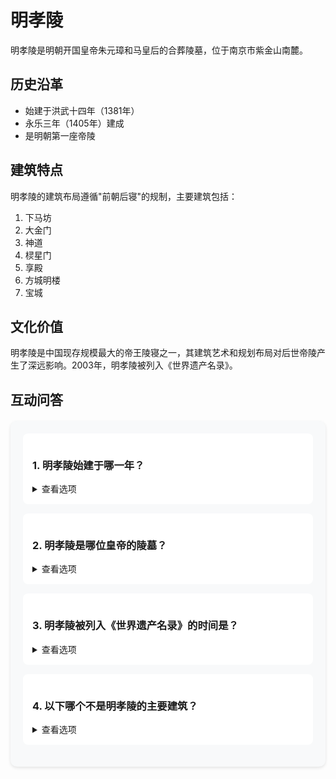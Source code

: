 # 明孝陵

明孝陵是明朝开国皇帝朱元璋和马皇后的合葬陵墓，位于南京市紫金山南麓。

## 历史沿革

- 始建于洪武十四年（1381年）
- 永乐三年（1405年）建成
- 是明朝第一座帝陵

## 建筑特点

明孝陵的建筑布局遵循"前朝后寝"的规制，主要建筑包括：

1. 下马坊
2. 大金门
3. 神道
4. 棂星门
5. 享殿
6. 方城明楼
7. 宝城

## 文化价值

明孝陵是中国现存规模最大的帝王陵寝之一，其建筑艺术和规划布局对后世帝陵产生了深远影响。2003年，明孝陵被列入《世界遗产名录》。

## 互动问答

<style>
.quiz-box {
  background: #f8f9fa;
  border-radius: 10px;
  padding: 20px;
  margin: 20px 0;
  box-shadow: 0 2px 5px rgba(0,0,0,0.1);
}

.quiz-question {
  background: white;
  border-radius: 8px;
  padding: 15px;
  margin-bottom: 15px;
}

.quiz-option {
  display: block;
  padding: 10px;
  margin: 5px 0;
  border: 1px solid #ddd;
  border-radius: 5px;
  cursor: pointer;
}

.quiz-option:hover {
  background: #f0f0f0;
}

.quiz-answer {
  margin-top: 10px;
  padding: 10px;
  border-radius: 5px;
  background: #e8f5e9;
  color: #2e7d32;
}
</style>

<div class="quiz-box">
  <div class="quiz-question">
    <h3>1. 明孝陵始建于哪一年？</h3>
    <details>
      <summary>查看选项</summary>
      <div class="quiz-option">A. 1381年</div>
      <div class="quiz-option">B. 1405年</div>
      <div class="quiz-option">C. 1368年</div>
      <div class="quiz-option">D. 1399年</div>
      <details>
        <summary>查看答案</summary>
        <div class="quiz-answer">正确答案是 A. 1381年（洪武十四年）</div>
      </details>
    </details>
  </div>

  <div class="quiz-question">
    <h3>2. 明孝陵是哪位皇帝的陵墓？</h3>
    <details>
      <summary>查看选项</summary>
      <div class="quiz-option">A. 朱棣</div>
      <div class="quiz-option">B. 朱元璋</div>
      <div class="quiz-option">C. 朱允炆</div>
      <div class="quiz-option">D. 朱高炽</div>
      <details>
        <summary>查看答案</summary>
        <div class="quiz-answer">正确答案是 B. 朱元璋（明朝开国皇帝）</div>
      </details>
    </details>
  </div>

  <div class="quiz-question">
    <h3>3. 明孝陵被列入《世界遗产名录》的时间是？</h3>
    <details>
      <summary>查看选项</summary>
      <div class="quiz-option">A. 2000年</div>
      <div class="quiz-option">B. 2003年</div>
      <div class="quiz-option">C. 2005年</div>
      <div class="quiz-option">D. 2008年</div>
      <details>
        <summary>查看答案</summary>
        <div class="quiz-answer">正确答案是 B. 2003年</div>
      </details>
    </details>
  </div>

  <div class="quiz-question">
    <h3>4. 以下哪个不是明孝陵的主要建筑？</h3>
    <details>
      <summary>查看选项</summary>
      <div class="quiz-option">A. 下马坊</div>
      <div class="quiz-option">B. 大金门</div>
      <div class="quiz-option">C. 午门</div>
      <div class="quiz-option">D. 方城明楼</div>
      <details>
        <summary>查看答案</summary>
        <div class="quiz-answer">正确答案是 C. 午门（午门是故宫的建筑，不是明孝陵的建筑）</div>
      </details>
    </details>
  </div>
</div>
